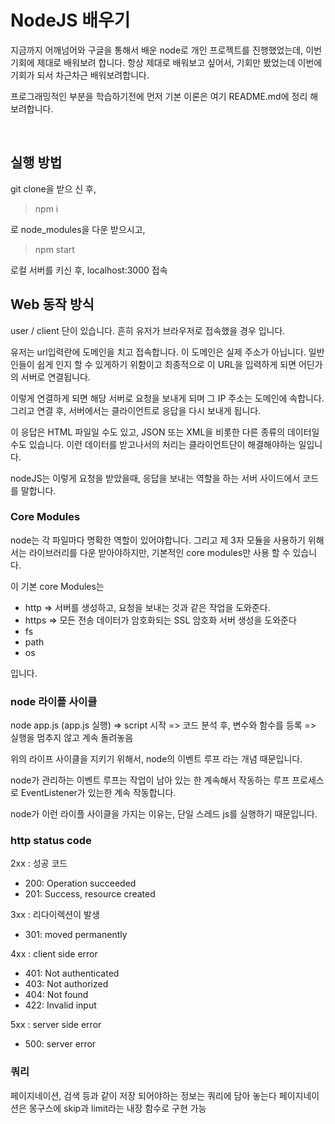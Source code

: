 # NodeJS 배우기

지금까지 어깨넘어와 구글을 통해서 배운 node로 개인 프로젝트를 진행했었는데, 이번 기회에 제대로 배워보려 합니다.
항상 제대로 배워보고 싶어서, 기회만 봤었는데 이번에 기회가 되서 차근차근 배워보려합니다.

프로그래밍적인 부분을 학습하기전에 먼저 기본 이론은 여기 README.md에 정리 해보려합니다.

<br />

## 실행 방법

git clone을 받으 신 후,

> npm i

로 node_modules을 다운 받으시고,

> npm start

로컬 서버를 키신 후, localhost:3000 접속

## Web 동작 방식

user / client 단이 있습니다.
흔히 유저가 브라우저로 접속했을 경우 입니다.

유저는 url입력란에 도메인을 치고 접속합니다.
이 도메인은 실제 주소가 아닙니다. 일반인들이 쉽게 인지 할 수 있게하기 위함이고 최종적으로 이 URL을 입력하게 되면 어딘가의 서버로 연결됩니다.

이렇게 연결하게 되면 해당 서버로 요청을 보내게 되며 그 IP 주소는 도메인에 속합니다.
그리고 연결 후, 서버에서는 클라이언트로 응답을 다시 보내게 됩니다.

이 응답은 HTML 파일일 수도 있고, JSON 또는 XML을 비롯한 다른 종류의 데이터일 수도 있습니다. 이런 데이터를 받고나서의 처리는 클라이언트단이 해결해야하는 일입니다.

nodeJS는 이렇게 요청을 받았을때, 응답을 보내는 역할을 하는 서버 사이드에서 코드를 말합니다.

### Core Modules

node는 각 파일마다 명확한 역할이 있어야합니다.
그리고 제 3자 모듈을 사용하기 위해서는 라이브러리를 다운 받아야하지만, 기본적인 core modules만 사용 할 수 있습니다.

이 기본 core Modules는

- http
  => 서버를 생성하고, 요청을 보내는 것과 같은 작업을 도와준다.
- https
  => 모든 전송 데이터가 암호화되는 SSL 암호화 서버 생성을 도와준다
- fs
- path
- os

입니다.

### node 라이플 사이클

node app.js (app.js 실행) => script 시작 => 코드 분석 후, 변수와 함수를 등록 => 실행을 멈추지 않고 계속 돌려놓음

위의 라이프 사이클을 지키기 위해서, node의 이벤트 루프 라는 개념 때문입니다.

node가 관리하는 이벤트 루프는 작업이 남아 있는 한 계속해서 작동하는 루프 프로세스로 EventListener가 있는한 계속 작동합니다.

node가 이런 라이플 사이클을 가지는 이유는, 단일 스레드 js를 실행하기 때문입니다.


### http status code

2xx : 성공 코드
- 200: Operation succeeded
- 201: Success, resource created

3xx : 리다이렉션이 발생
- 301: moved permanently

4xx : client side error
- 401: Not authenticated
- 403: Not authorized
- 404: Not found
- 422: Invalid input

5xx : server side error
- 500: server error

### 쿼리
페이지네이션, 검색 등과 같이 저장 되어야하는 정보는 쿼리에 담아 놓는다
페이지네이션은 몽구스에 skip과 limit라는 내장 함수로 구현 가능